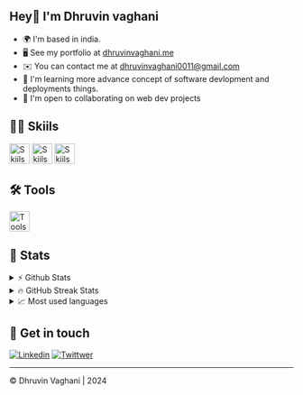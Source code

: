 ##  Hey👋 I'm Dhruvin vaghani

* 🌍  I'm based in india.
* 🖥️  See my portfolio at [dhruvinvaghani.me](http://www.dhruvinvaghani.me/)
* ✉️  You can contact me at [dhruvinvaghani0011@gmail.com](mailto:dhruvinvaghani0011@gmail.com)
* 🧠  I'm learning more advance concept of software devlopment and deployments things.
* 🤝  I'm open to collaborating on web dev projects


## 🧑‍💻 Skiils
<img src="https://go-skill-icons.vercel.app/api/icons?i=js,ts,tailwind,react,zustand,reactquery,nextjs,nodejs,expressjs&theme=dark"  height="36" alt="Skiils"  />
<img src="https://go-skill-icons.vercel.app/api/icons?i=python&theme=dark"  height="36" alt="Skiils"  />
<img src="https://go-skill-icons.vercel.app/api/icons?i=mongodb,mysql,postgres&theme=dark"  height="36" alt="Skiils"  />



## 🛠 Tools
<img src="https://go-skill-icons.vercel.app/api/icons?i=linux,git,postman,docker,vim&theme=dark"  height="36" alt="Tools"  />

## 💯 Stats

<details>
  <summary>⚡ Github Stats</summary>
  <br>
  <img src="https://github-readme-stats.vercel.app/api?username=dhruvinvaghani001&show_icons=true&theme=tokyonight&hide_border=true" alt="Github Stats" />
</details>


<details>
  <summary>🔥 GitHub Streak Stats</summary>
  <br>
  <img src="http://github-readme-streak-stats.herokuapp.com?user=dhruvinvaghani001&theme=tokyonight&hide_border=true&date_format=M%20j%5B%2C%20Y%5D" alt="GitHub Streak Stats" />
</details>

<details>
  <summary>📈 Most used languages</summary>
  <br>
  <img src="https://github-readme-stats.vercel.app/api/top-langs?username=dhruvinvaghani001&show_icons=true&locale=en&layout=compact&theme=tokyonight" alt="Github Activity Graph" />
</details>


## 🤝 Get in touch
[![Linkedin](https://go-skill-icons.vercel.app/api/icons?i=linkedin)](https://www.linkedin.com/in/dhruvin-vaghani-02588123b)
[![Twittwer](https://go-skill-icons.vercel.app/api/icons?i=x)](https://twitter.com/Dhruvin0001)

<hr />
<div>©️ Dhruvin Vaghani | 2024
</div>


<!--
## 🔗 Some link
[![Medium](https://img.shields.io/badge/Medium-12100E?style=for-the-badge&logo=medium&logoColor=white)](https://medium.com/@dhruvinvaghani0011)
[![Hashnode](https://img.shields.io/badge/Hashnode-2962FF?style=for-the-badge&logo=hashnode&logoColor=white)](https://javascript002.hashnode.dev/)
--!>



<!--
<div style="text-align:center">
<img src="https://github.com/dhruvinvaghani001/dhruvinvaghani001/assets/111104960/20c51648-f044-4e48-a4e3-7423362d9bba" height="46" alt="medium">
<img src="https://github.com/dhruvinvaghani001/dhruvinvaghani001/assets/111104960/4cf5a30c-4ef0-4c5e-ace8-4a0e85eba9c5" height="46" alt="linkedin">
<img src="https://github.com/dhruvinvaghani001/dhruvinvaghani001/assets/111104960/0cb52edb-27dc-48a9-a363-36c8463363c2" height="58" alt="twitter">
<div>
--!>


